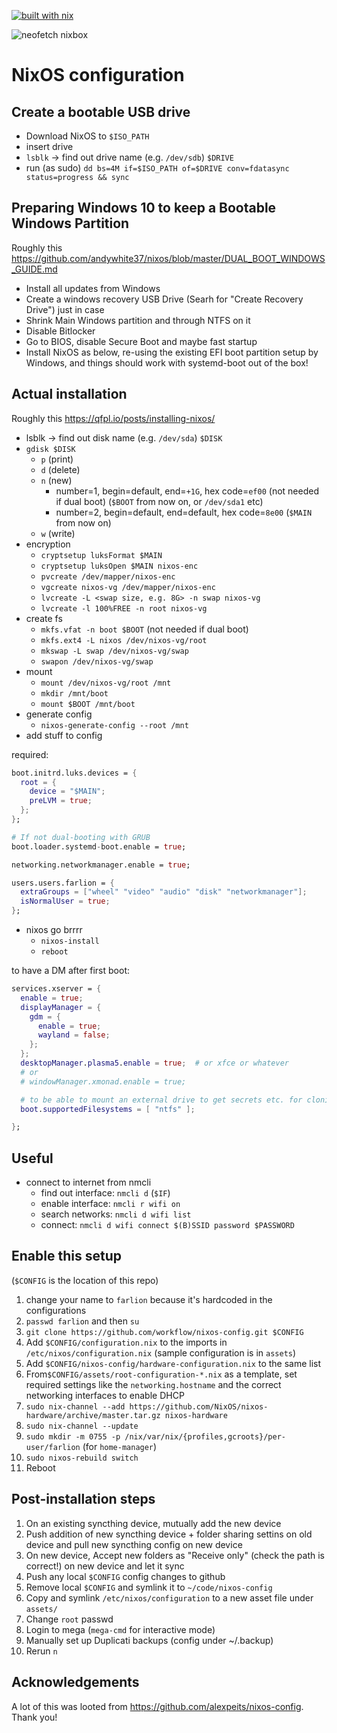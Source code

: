 [![built with nix](https://builtwithnix.org/badge.svg)](https://builtwithnix.org)

![neofetch nixbox](assets/neofetch-nixbox.png)

# NixOS configuration

## Create a bootable USB drive

- Download NixOS to `$ISO_PATH`
- insert drive
- `lsblk` -> find out drive name (e.g. `/dev/sdb`) `$DRIVE`
- run (as sudo) `dd bs=4M if=$ISO_PATH of=$DRIVE conv=fdatasync status=progress && sync`

## Preparing Windows 10 to keep a Bootable Windows Partition

Roughly this https://github.com/andywhite37/nixos/blob/master/DUAL_BOOT_WINDOWS_GUIDE.md

- Install all updates from Windows
- Create a windows recovery USB Drive (Searh for "Create Recovery Drive") just in case
- Shrink Main Windows partition and through NTFS on it
- Disable Bitlocker
- Go to BIOS, disable Secure Boot and maybe fast startup
- Install NixOS as below, re-using the existing EFI boot partition setup by Windows, and things should work with systemd-boot out of the box!


## Actual installation

Roughly this https://qfpl.io/posts/installing-nixos/

- lsblk -> find out disk name (e.g. `/dev/sda`) `$DISK`
- `gdisk $DISK`
  - `p` (print)
  - `d` (delete)
  - `n` (new)
    - number=1, begin=default, end=`+1G`, hex code=`ef00` (not needed if dual boot) (`$BOOT` from now on, or `/dev/sda1` etc)
    - number=2, begin=default, end=default, hex code=`8e00` (`$MAIN` from now on)
  - `w` (write)
- encryption
  - `cryptsetup luksFormat $MAIN`
  - `cryptsetup luksOpen $MAIN nixos-enc`
  - `pvcreate /dev/mapper/nixos-enc`
  - `vgcreate nixos-vg /dev/mapper/nixos-enc`
  - `lvcreate -L <swap size, e.g. 8G> -n swap nixos-vg`
  - `lvcreate -l 100%FREE -n root nixos-vg`
- create fs
  - `mkfs.vfat -n boot $BOOT` (not needed if dual boot)
  - `mkfs.ext4 -L nixos /dev/nixos-vg/root`
  - `mkswap -L swap /dev/nixos-vg/swap`
  - `swapon /dev/nixos-vg/swap`
- mount
  - `mount /dev/nixos-vg/root /mnt`
  - `mkdir /mnt/boot`
  - `mount $BOOT /mnt/boot`
- generate config
  - `nixos-generate-config --root /mnt`
- add stuff to config

required:
```nix
boot.initrd.luks.devices = {
  root = {
    device = "$MAIN";
    preLVM = true;
  };
};

# If not dual-booting with GRUB
boot.loader.systemd-boot.enable = true;

networking.networkmanager.enable = true;

users.users.farlion = {
  extraGroups = ["wheel" "video" "audio" "disk" "networkmanager"];
  isNormalUser = true;
};
```

- nixos go brrrr
  - `nixos-install`
  - `reboot`

to have a DM after first boot:

```nix
services.xserver = {
  enable = true;
  displayManager = {
    gdm = {
      enable = true;
      wayland = false;
    };
  };
  desktopManager.plasma5.enable = true;  # or xfce or whatever
  # or
  # windowManager.xmonad.enable = true;

  # to be able to mount an external drive to get secrets etc. for cloning from gh
  boot.supportedFilesystems = [ "ntfs" ];

};
```

## Useful

- connect to internet from nmcli
  - find out interface: `nmcli d` (`$IF`)
  - enable interface: `nmcli r wifi on`
  - search networks: `nmcli d wifi list`
  - connect: `nmcli d wifi connect $(B)SSID password $PASSWORD`

## Enable this setup

(`$CONFIG` is the location of this repo)

1. change your name to `farlion` because it's hardcoded in the configurations
1. `passwd farlion` and then `su`
1. `git clone https://github.com/workflow/nixos-config.git $CONFIG`
1. Add `$CONFIG/configuration.nix` to the imports in `/etc/nixos/configuration.nix` (sample configuration is in `assets`)
1. Add `$CONFIG/nixos-config/hardware-configuration.nix` to the same list
1. From`$CONFIG/assets/root-configuration-*.nix` as a template, set required settings like the `networking.hostname` and the correct networking interfaces to enable DHCP
1. `sudo nix-channel --add https://github.com/NixOS/nixos-hardware/archive/master.tar.gz nixos-hardware`
1. `sudo nix-channel --update`
1. `sudo mkdir -m 0755 -p /nix/var/nix/{profiles,gcroots}/per-user/farlion` (for `home-manager`)
1. `sudo nixos-rebuild switch`
1. Reboot

## Post-installation steps

1. On an existing syncthing device, mutually add the new device
1. Push addition of new syncthing device + folder sharing settins on old device and pull new syncthing config on new device
1. On new device, Accept new folders as "Receive only" (check the path is correct!) on new device and let it sync
1. Push any local `$CONFIG` config changes to github
1. Remove local `$CONFIG` and symlink it to `~/code/nixos-config`
1. Copy and symlink `/etc/nixos/configuration` to a new asset file under `assets/`
1. Change `root` passwd
1. Login to mega (`mega-cmd` for interactive mode)
1. Manually set up Duplicati backups (config under ~/.backup)
1. Rerun `n`

## Acknowledgements

A lot of this was looted from https://github.com/alexpeits/nixos-config. Thank you!
